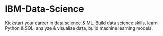 # IBM-Data-Science
Kickstart your career in data science &amp; ML. Build data science skills, learn Python &amp; SQL, analyze &amp; visualize data, build machine learning models. 
